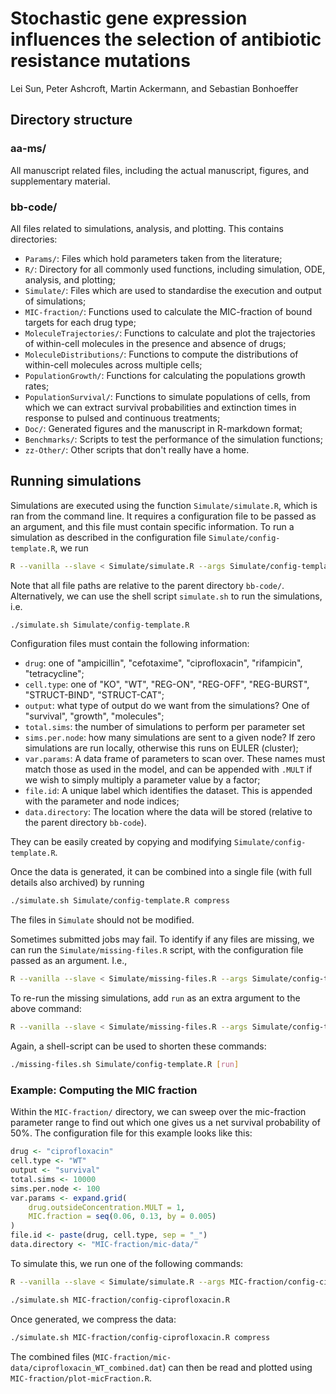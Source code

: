 # Stochastic gene expression influences the selection of antibiotic resistance mutations

Lei Sun, Peter Ashcroft, Martin Ackermann, and Sebastian Bonhoeffer

## Directory structure

### aa-ms/
All manuscript related files, including the actual manuscript, figures, and supplementary material.


### bb-code/
All files related to simulations, analysis, and plotting.
This contains directories:
* `Params/`: Files which hold parameters taken from the literature;
* `R/`: Directory for all commonly used functions, including simulation, ODE, analysis, and plotting;
* `Simulate/`: Files which are used to standardise the execution and output of simulations;
* `MIC-fraction/`: Functions used to calculate the MIC-fraction of bound targets for each drug type;
* `MoleculeTrajectories/`: Functions to calculate and plot the trajectories of within-cell molecules in the presence and absence of drugs;
* `MoleculeDistributions/`: Functions to compute the distributions of within-cell molecules across multiple cells;
* `PopulationGrowth/`: Functions for calculating the populations growth rates;
* `PopulationSurvival/`: Functions to simulate populations of cells, from which we can extract survival probabilities and extinction times in response to pulsed and continuous treatments;
* `Doc/`: Generated figures and the manuscript in R-markdown format;
* `Benchmarks/`: Scripts to test the performance of the simulation functions;
* `zz-Other/`: Other scripts that don't really have a home.

## Running simulations
Simulations are executed using the function `Simulate/simulate.R`, which is ran from the command line.
It requires a configuration file to be passed as an argument, and this file must contain specific information.
To run a simulation as described in the configuration file `Simulate/config-template.R`, we run
```bash
R --vanilla --slave < Simulate/simulate.R --args Simulate/config-template.R
```
Note that all file paths are relative to the parent directory `bb-code/`.
Alternatively, we can use the shell script `simulate.sh` to run the simulations, i.e.
```bash
./simulate.sh Simulate/config-template.R
```

Configuration files must contain the following information:
* `drug`: one of "ampicillin", "cefotaxime", "ciprofloxacin", "rifampicin", "tetracycline";
* `cell.type`: one of "KO", "WT", "REG-ON", "REG-OFF", "REG-BURST", "STRUCT-BIND", "STRUCT-CAT";
* `output`: what type of output do we want from the simulations? One of "survival", "growth", "molecules";
* `total.sims`: the number of simulations to perform per parameter set
* `sims.per.node`: how many simulations are sent to a given node? If zero simulations are run locally, otherwise this runs on EULER (cluster);
* `var.params`: A data frame of parameters to scan over. These names must match those as used in the model, and can be appended with `.MULT` if we wish to simply multiply a parameter value by a factor;
* `file.id`: A unique label which identifies the dataset. This is appended with the parameter and node indices;
* `data.directory`: The location where the data will be stored (relative to the parent directory `bb-code`).

They can be easily created by copying and modifying `Simulate/config-template.R`.

Once the data is generated, it can be combined into a single file (with full details also archived) by running
```bash
./simulate.sh Simulate/config-template.R compress
```
The files in `Simulate` should not be modified.

Sometimes submitted jobs may fail.
To identify if any files are missing, we can run the `Simulate/missing-files.R` script, with the configuration file passed as an argument.
I.e.,
```bash
R --vanilla --slave < Simulate/missing-files.R --args Simulate/config-template.R
```
To re-run the missing simulations, add `run` as an extra argument to the above command:
```bash
R --vanilla --slave < Simulate/missing-files.R --args Simulate/config-template.R run
```
Again, a shell-script can be used to shorten these commands:
```bash
./missing-files.sh Simulate/config-template.R [run]
```

### Example: Computing the MIC fraction
Within the `MIC-fraction/` directory, we can sweep over the mic-fraction parameter range to find out which one gives us a net survival probability of 50%.
The configuration file for this example looks like this:
```r
drug <- "ciprofloxacin"
cell.type <- "WT"
output <- "survival"
total.sims <- 10000
sims.per.node <- 100
var.params <- expand.grid(
    drug.outsideConcentration.MULT = 1,
    MIC.fraction = seq(0.06, 0.13, by = 0.005)
)
file.id <- paste(drug, cell.type, sep = "_")
data.directory <- "MIC-fraction/mic-data/"
```

To simulate this, we run one of the following commands:
```bash
R --vanilla --slave < Simulate/simulate.R --args MIC-fraction/config-ciprofloxacin.R
```
```bash
./simulate.sh MIC-fraction/config-ciprofloxacin.R
```
Once generated, we compress the data:
```bash
./simulate.sh MIC-fraction/config-ciprofloxacin.R compress
```
The combined files (`MIC-fraction/mic-data/ciprofloxacin_WT_combined.dat`) can then be read and plotted using `MIC-fraction/plot-micFraction.R`.
